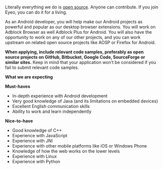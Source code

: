 <? include jobs/header ?>

Literally everything we do is [open source](https://hg.adblockplus.org). Anyone can contribute. If you join Eyeo, you can do it for a living.

As an Android developer, you will help make our Android projects as powerful and popular as our desktop browser extensions. You will work on Adblock Browser as well Adblock Plus for Android.
You will also have the opportunity to work on any of our other projects, and you can work upstream on related open source projects like AOSP or Firefox for Android.

**When applying, include relevant code samples, preferably as open source projects on GitHub, Bitbucket, Google Code, SourceForge or similar sites.**
Keep in mind that your application won’t be considered if you fail to submit relevant code samples.

**What we are expecting**

**Must-haves**

- In-depth experience with Android development
- Very good knowledge of Java (and its limitations on embedded devices)
- Excellent English communication skills
- Ability to work and learn independently

**Nice-to-have**

- Good knowledge of C++
- Experience with JavaScript
- Experience with JNI
- Experience with other mobile platforms like iOS or Windows Phone
- Knowledge of how the web works on the lower levels
- Experience with Linux
- Experience with Python

<? include jobs/footer ?>
